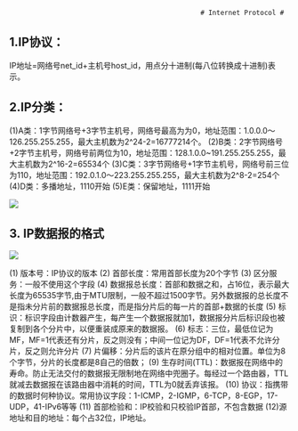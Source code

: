 
													# Internet Protocol #

## 1.IP协议： ##

IP地址=网络号net_id+主机号host_id，用点分十进制(每八位转换成十进制)表示。

## 2.IP分类： ##

 (1)A类：1字节网络号+3字节主机号，网络号最高为为0，地址范围：1.0.0.0～126.255.255.255，最大主机数为2^24-2=16777214个。
 (2)B类：2字节网络号+2字节主机号，网络号前两位为10，地址范围：128.1.0.0~191.255.255.255，最大主机数为2^16-2=65534个
 (3)C类：3字节网络号+1字节主机号，网络号前三位为110，地址范围：192.0.1.0～223.255.255.255，最大主机数为2^8-2=254个
 (4)D类：多播地址，1110开始
 (5)E类：保留地址，1111开始

![](http://i.imgur.com/JAWWkbN.png)

## 3. IP数据报的格式 ##

![](http://i.imgur.com/XUyDYdb.png)

(1) 版本号：IP协议的版本
(2) 首部长度：常用首部长度为20个字节
(3) 区分服务：一般不使用这个字段
(4) 数据报总长度：首部和数据之和，占16位，表示最大长度为65535字节,由于MTU限制，一般不超过1500字节。另外数据报的总长度不是指未分片前的数据报总长度，而是指分片后的每一片的首部+数据的长度
(5) 标识：标识字段由计数器产生，每产生一个数据报就加1，数据报分片后标识段也被复制到各个分片中，以便重装成原来的数据报。
(6) 标志：三位，最低位记为MF，MF=1代表还有分片，反之则没有；中间一位记为DF，DF=1代表不允许分片，反之则允许分片
(7) 片偏移：分片后的该片在原分组中的相对位置。单位为8个字节，分片的长度都是8自己的倍数；
(9) 生存时间(TTL)：数据报在网络中的寿命。防止无法交付的数据报无限制地在网络中兜圈子。每经过一个路由器，TTL就减去数据报在该路由器中消耗的时间，TTL为0就丢弃该报。
(10) 协议：指携带的数据时何种协议。常用协议字段：1-ICMP，2-IGMP，6-TCP，8-EGP，17-UDP，41-IPv6等等
(11) 首部检验和：IP校验和只校验IP首部，不包含数据
(12)源地址和目的地址：每个占32位，IP地址。



